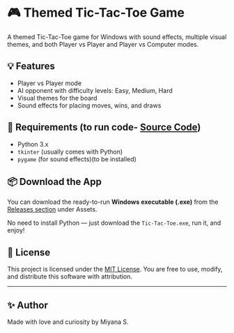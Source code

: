 # 🎮 Themed Tic-Tac-Toe Game

A themed Tic-Tac-Toe game for Windows with sound effects, multiple visual themes, and both Player vs Player and Player vs Computer modes. 

## 💡 Features

- Player vs Player mode
- AI opponent with difficulty levels: Easy, Medium, Hard
- Visual themes for the board
- Sound effects for placing moves, wins, and draws

## 🧰 Requirements (to run code- [Source Code](https://github.com/Miyana-S/Tic-Tac-Toe/Main/ttt.py))

- Python 3.x
- `tkinter` (usually comes with Python)
- `pygame` (for sound effects)(to be installed)

## 📦 Download the App

You can download the ready-to-run **Windows executable (.exe)** from the [Releases section](https://github.com/Miyana-S/Tic-Tac-Toe/releases) under Assets.

No need to install Python — just download the `Tic-Tac-Toe.exe`, run it, and enjoy!


## 📜 License

This project is licensed under the [MIT License](LICENSE.md). You are free to use, modify, and distribute this software with attribution.

---

## ✨ Author

Made with love and curiosity by Miyana S.
